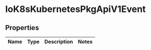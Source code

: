 
# IoK8sKubernetesPkgApiV1Event

## Properties
Name | Type | Description | Notes
------------ | ------------- | ------------- | -------------



